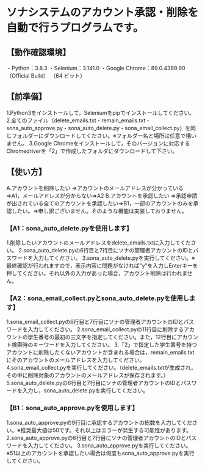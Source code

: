 # ソナシステムのアカウント承認・削除を自動で行うプログラムです。

## 【動作確認環境】
・Python：3.8.3
・Selenium：3.141.0
・Google Chrome：89.0.4389.90（Official Build） （64 ビット）

## 【前準備】
1.Python3をインストールして，Seleniumをpipでインストールしてください。
2.全てのファイル（delete_emails.txt・remain_emails.txt・sona_auto_approve.py・sona_auto_delete.py・sona_email_collect.py）を同じフォルダーにダウンロードしてください。※フォルダー名と場所は任意で構いません。
3.Google Chromeをインストールして，そのバージョンに対応するChromedriverを「2」で作成したフォルダにダウンロードして下さい。

## 【使い方】
A.アカウントを削除したい
⇒アカウントのメールアドレスが分かっている⇒A1，メールアドレスが分からない⇒A2
B.アカウントを承認したい
⇒承認申請が出されている全てのアカウントを承認したい⇒B1，一部のアカウントのみを承認したい。⇒申し訳ございません。そのような機能は実装しておりません。

### 【A1：sona_auto_delete.pyを使用します】
1.削除したいアカウントのメールアドレスをdelete_emails.txtに入力してください。
2.sona_auto_delete.pyの6行目と7行目にソナの管理者アカウントのIDとパスワードを入力してください。
3.sona_auto_delete.pyを実行してください。※最終確認が行われますので，表示内容に問題がなければ"y"を入力しEnterキーを押してください。それ以外の入力があった場合，アカウント削除は行われません。

### 【A2：sona_email_collect.pyとsona_auto_delete.pyを使用します】
1.sona_email_collect.pyの6行目と7行目にソナの管理者アカウントのIDとパスワードを入力してください。
2.sona_email_collect.pyの11行目に削除するアカウントの学生番号の最初の三文字を指定してください。また，12行目にアカウント検索時のキーワードを入力してください。
3.「2」で指定した学生番号を持つアカウントに削除したくないアカウントが含まれる場合は，remain_emails.txtにそのアカウントのメールアドレスを入力してください。
4.sona_email_collect.pyを実行してください。（delete_emails.txtが生成され，その中に削除対象のアカウントのメールアドレスが保存されます。）
5.sona_auto_delete.pyの6行目と7行目にソナの管理者アカウントのIDとパスワードを入力し，sona_auto_delete.pyを実行してください。

### 【B1：sona_auto_approve.pyを使用します】
1.sona_auto_approve.pyの9行目に承認するアカウントの総数を入力してください。※推奨最大値は50です。それ以上はエラーが発生する可能性があります。
2.sona_auto_approve.pyの6行目と7行目にソナの管理者アカウントのIDとパスワードを入力してください。
3.sona_auto_approve.pyを実行してください。
※51以上のアカウントを承認したい場合は何度もsona_auto_approve.pyを実行してください。
